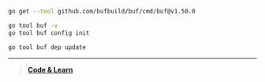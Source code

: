 ```sh
go get --tool github.com/bufbuild/buf/cmd/buf@v1.50.0

go tool buf -v
go tool buf config init

go tool buf dep update
```

---

> [**Code & Learn**](https://www.youtube.com/watch?v=KyLv9XEM0DM&t=34s&ab_channel=Code%26Learn)
